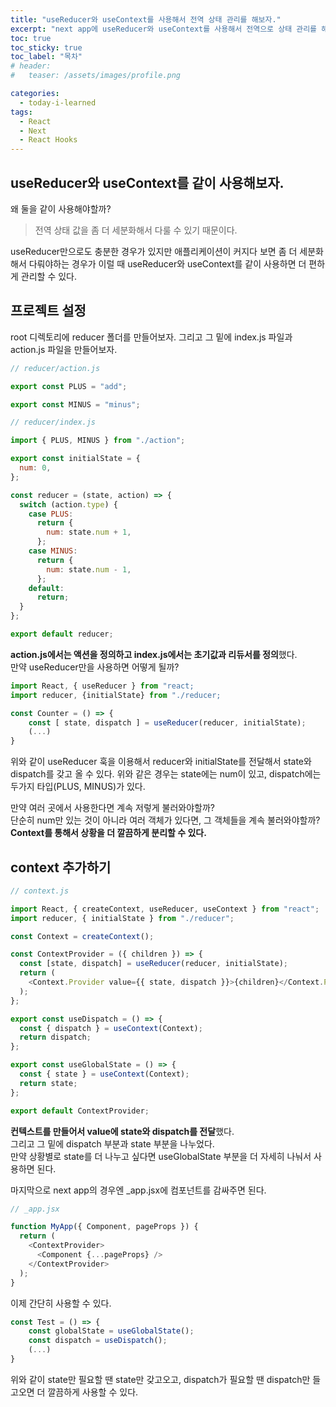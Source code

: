```yaml
---
title: "useReducer와 useContext를 사용해서 전역 상태 관리를 해보자."
excerpt: "next app에 useReducer와 useContext를 사용해서 전역으로 상태 관리를 해보자"
toc: true
toc_sticky: true
toc_label: "목차"
# header:
#   teaser: /assets/images/profile.png

categories:
  - today-i-learned
tags:
  - React
  - Next
  - React Hooks
---
```


## useReducer와 useContext를 같이 사용해보자.

왜 둘을 같이 사용해야할까?

> 전역 상태 값을 좀 더 세분화해서 다룰 수 있기 때문이다.

useReducer만으로도 충분한 경우가 있지만 애플리케이션이 커지다 보면 좀 더 세분화해서 다뤄야하는 경우가 이럴 때 useReducer와 useContext를 같이 사용하면 더 편하게 관리할 수 있다.

## 프로젝트 설정

root 디렉토리에 reducer 폴더를 만들어보자. 그리고 그 밑에 index.js 파일과 action.js 파일을 만들어보자.

```js
// reducer/action.js

export const PLUS = "add";

export const MINUS = "minus";
```

```js
// reducer/index.js

import { PLUS, MINUS } from "./action";

export const initialState = {
  num: 0,
};

const reducer = (state, action) => {
  switch (action.type) {
    case PLUS:
      return {
        num: state.num + 1,
      };
    case MINUS:
      return {
        num: state.num - 1,
      };
    default:
      return;
  }
};

export default reducer;
```

**action.js에서는 액션을 정의하고 index.js에서는 초기값과 리듀서를 정의**했다.  
만약 useReducer만을 사용하면 어떻게 될까?

```js
import React, { useReducer } from "react;
import reducer, {initialState} from "./reducer;

const Counter = () => {
    const [ state, dispatch ] = useReducer(reducer, initialState);
    (...)
}
```

위와 같이 useReducer 훅을 이용해서 reducer와 initialState를 전달해서 state와 dispatch를 갖고 올 수 있다. 위와 같은 경우는 state에는 num이 있고, dispatch에는 두가지 타입(PLUS, MINUS)가 있다.

만약 여러 곳에서 사용한다면 계속 저렇게 불러와야할까?  
단순히 num만 있는 것이 아니라 여러 객체가 있다면, 그 객체들을 계속 불러와야할까?  
**Context를 통해서 상황을 더 깔끔하게 분리할 수 있다.**

## context 추가하기

```js
// context.js

import React, { createContext, useReducer, useContext } from "react";
import reducer, { initialState } from "./reducer";

const Context = createContext();

const ContextProvider = ({ children }) => {
  const [state, dispatch] = useReducer(reducer, initialState);
  return (
    <Context.Provider value={{ state, dispatch }}>{children}</Context.Provider>
  );
};

export const useDispatch = () => {
  const { dispatch } = useContext(Context);
  return dispatch;
};

export const useGlobalState = () => {
  const { state } = useContext(Context);
  return state;
};

export default ContextProvider;
```

**컨텍스트를 만들어서 value에 state와 dispatch를 전달**했다.  
그리고 그 밑에 dispatch 부분과 state 부분을 나누었다.  
만약 상황별로 state를 더 나누고 싶다면 useGlobalState 부분을 더 자세히 나눠서 사용하면 된다.

마지막으로 next app의 경우엔 \_app.jsx에 컴포넌트를 감싸주면 된다.

```js
// _app.jsx

function MyApp({ Component, pageProps }) {
  return (
    <ContextProvider>
      <Component {...pageProps} />
    </ContextProvider>
  );
}
```

이제 간단히 사용할 수 있다.

```js
const Test = () => {
    const globalState = useGlobalState();
    const dispatch = useDispatch();
    (...)
}
```

위와 같이 state만 필요할 땐 state만 갖고오고, dispatch가 필요할 땐 dispatch만 들고오면 더 깔끔하게 사용할 수 있다.
